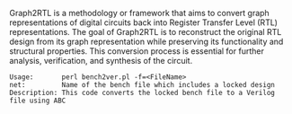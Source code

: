 Graph2RTL is a methodology or framework that aims to convert graph representations of digital circuits back into Register Transfer Level (RTL) representations. The goal of Graph2RTL is to reconstruct the original RTL design from its graph representation while preserving its functionality and structural properties. This conversion process is essential for further analysis, verification, and synthesis of the circuit. 

```
Usage:       perl bench2ver.pl -f=<FileName>                                      
net:         Name of the bench file which includes a locked design                
Description: This code converts the locked bench file to a Verilog file using ABC
```